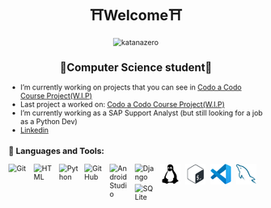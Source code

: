<h1 align="center">⛩️Welcome⛩️️</h1>

<p align="center">
    <img width="500" src="https://media.tenor.com/UJuf6BXKCmgAAAAd/katana-zero.gif" alt="katanazero">
</p>

<h2 align="center">  👾Computer Science student👾</h2>

-  I’m currently working on projects that you can see in [Codo a Codo Course Project(W.I.P)](https://github.com/L-Novelli/CaC2023)
-  Last project a worked on: [Codo a Codo Course Project(W.I.P)](https://github.com/L-Novelli/CaC2023)
-  I’m currently working as a SAP Support Analyst (but still looking for a job as a Python Dev)
- [Linkedin](https://www.linkedin.com/in/l-novelli/)

<h3 align="left"> 🧰 Languages and Tools:</h3>

<div>
<img align="left" alt="Git" width="40px" style="padding-right:10px;" src="https://cdn.jsdelivr.net/gh/devicons/devicon/icons/git/git-original.svg" />
<img align="left" alt="HTML" width="40px" style="padding-right:10px;" src="https://cdn.jsdelivr.net/gh/devicons/devicon/icons/html5/html5-plain.svg" />
<img align="left" alt="Python" width="40px" style="padding-right:10px;" src="https://cdn.jsdelivr.net/gh/devicons/devicon/icons/python/python-plain.svg" />
<img align="left" alt="GitHub" width="40px" style="padding-right:10px;" src="https://cdn.jsdelivr.net/gh/devicons/devicon/icons/github/github-original.svg" />
<img align="left" alt="Android Studio" width="40px" style="padding-right:10px;" src="https://cdn.jsdelivr.net/gh/devicons/devicon/icons/androidstudio/androidstudio-original.svg" />
<img align="left" alt="Django" width="40px" style="padding-right:10px;" src="https://cdn.jsdelivr.net/gh/devicons/devicon/icons/django/django-plain.svg" />
<img align="left" alt="Linux" width="40px" style="padding-right:10px;" src="https://github.com/devicons/devicon/blob/master/icons/linux/linux-plain.svg" />
<img align="left" alt="Bash" width="40px" style="padding-right:10px;" src="https://github.com/devicons/devicon/blob/master/icons/bash/bash-plain.svg" />
<img align="left" alt="VSC" width="40px" style="padding-right:10px;" src="https://github.com/devicons/devicon/blob/master/icons/vscode/vscode-original.svg" />
<img align="left" alt="MySQL" width="40px" style="padding-right:10px;" src="https://github.com/devicons/devicon/blob/master/icons/mysql/mysql-original.svg" />
<img align="left" alt="SQLite" width="40px" style="padding-right:10px;" src="https://cdn.jsdelivr.net/gh/devicons/devicon/icons/sqlite/sqlite-original.svg" />
</div>





<br />

